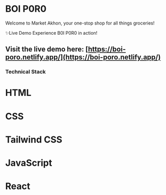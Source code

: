 
# BOI P0R0 ️

Welcome to Market Akhon, your one-stop shop for all things groceries!

✨Live Demo
Experience B0I P0R0 in action! 
## Visit the live demo here: [https://boi-poro.netlify.app/](https://boi-poro.netlify.app/)

### Technical Stack
# HTML
# CSS
# Tailwind CSS
# JavaScript
# React
